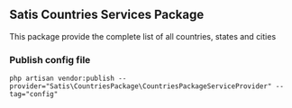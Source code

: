 ## Satis Countries Services Package

This package provide the complete list of all countries, states and cities



### Publish config file

`php artisan vendor:publish --provider="Satis\CountriesPackage\CountriesPackageServiceProvider" --tag="config"
`